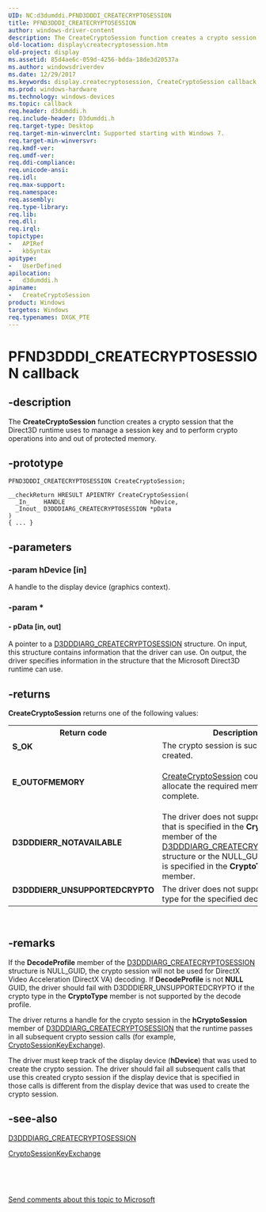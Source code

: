 ```yaml
---
UID: NC:d3dumddi.PFND3DDDI_CREATECRYPTOSESSION
title: PFND3DDDI_CREATECRYPTOSESSION
author: windows-driver-content
description: The CreateCryptoSession function creates a crypto session that the Direct3D runtime uses to manage a session key and to perform crypto operations into and out of protected memory.
old-location: display\createcryptosession.htm
old-project: display
ms.assetid: 85d4ae6c-059d-4256-bdda-18de3d20537a
ms.author: windowsdriverdev
ms.date: 12/29/2017
ms.keywords: display.createcryptosession, CreateCryptoSession callback function [Display Devices], CreateCryptoSession, PFND3DDDI_CREATECRYPTOSESSION, PFND3DDDI_CREATECRYPTOSESSION, d3dumddi/CreateCryptoSession, UserModeDisplayDriver_Functions_057e3836-924b-4f64-84fb-53464e71d716.xml
ms.prod: windows-hardware
ms.technology: windows-devices
ms.topic: callback
req.header: d3dumddi.h
req.include-header: D3dumddi.h
req.target-type: Desktop
req.target-min-winverclnt: Supported starting with Windows 7.
req.target-min-winversvr: 
req.kmdf-ver: 
req.umdf-ver: 
req.ddi-compliance: 
req.unicode-ansi: 
req.idl: 
req.max-support: 
req.namespace: 
req.assembly: 
req.type-library: 
req.lib: 
req.dll: 
req.irql: 
topictype: 
-	APIRef
-	kbSyntax
apitype: 
-	UserDefined
apilocation: 
-	d3dumddi.h
apiname: 
-	CreateCryptoSession
product: Windows
targetos: Windows
req.typenames: DXGK_PTE
---
```


# PFND3DDDI_CREATECRYPTOSESSION callback


## -description


The <b>CreateCryptoSession</b> function creates a crypto session that the Direct3D runtime uses to manage a session key and to perform crypto operations into and out of protected memory. 


## -prototype


````
PFND3DDDI_CREATECRYPTOSESSION CreateCryptoSession;

__checkReturn HRESULT APIENTRY CreateCryptoSession(
  _In_    HANDLE                        hDevice,
  _Inout_ D3DDDIARG_CREATECRYPTOSESSION *pData
)
{ ... }
````


## -parameters




### -param hDevice [in]

 A handle to the display device (graphics context).


### -param *






#### - pData [in, out]

 A pointer to a <a href="..\d3dumddi\ns-d3dumddi-_d3dddiarg_createcryptosession.md">D3DDDIARG_CREATECRYPTOSESSION</a> structure. On input, this structure contains information that the driver can use. On output, the driver specifies information in the structure that the Microsoft Direct3D runtime can use. 


## -returns


<b>CreateCryptoSession</b> returns one of the following values:
<table>
<tr>
<th>Return code</th>
<th>Description</th>
</tr>
<tr>
<td width="40%">
<dl>
<dt><b>S_OK</b></dt>
</dl>
</td>
<td width="60%">
The crypto session is successfully created. 

</td>
</tr>
<tr>
<td width="40%">
<dl>
<dt><b>E_OUTOFMEMORY</b></dt>
</dl>
</td>
<td width="60%">

<a href="..\d3dumddi\nc-d3dumddi-pfnd3dddi_createcryptosession.md">CreateCryptoSession</a> could not allocate the required memory for it to complete.

</td>
</tr>
<tr>
<td width="40%">
<dl>
<dt><b>D3DDDIERR_NOTAVAILABLE</b></dt>
</dl>
</td>
<td width="60%">
The driver does not support the GUID that is specified in the <b>CryptoType</b> member of the <a href="..\d3dumddi\ns-d3dumddi-_d3dddiarg_createcryptosession.md">D3DDDIARG_CREATECRYPTOSESSION</a> structure or the NULL_GUID (all zeros) is specified in the <b>CryptoType</b> member. 

</td>
</tr>
<tr>
<td width="40%">
<dl>
<dt><b>D3DDDIERR_UNSUPPORTEDCRYPTO</b></dt>
</dl>
</td>
<td width="60%">
The driver does not support the crypto type for the specified decode type. 

</td>
</tr>
</table> 



## -remarks


If the <b>DecodeProfile</b> member of the <a href="..\d3dumddi\ns-d3dumddi-_d3dddiarg_createcryptosession.md">D3DDDIARG_CREATECRYPTOSESSION</a> structure is NULL_GUID, the crypto session will not be used for DirectX Video Acceleration (DirectX VA) decoding. If <b>DecodeProfile</b> is not <b>NULL</b> GUID, the driver should fail with D3DDDIERR_UNSUPPORTEDCRYPTO if the crypto type in the <b>CryptoType</b> member is not supported by the decode profile. 

The driver returns a handle for the crypto session in the <b>hCryptoSession</b> member of <a href="..\d3dumddi\ns-d3dumddi-_d3dddiarg_createcryptosession.md">D3DDDIARG_CREATECRYPTOSESSION</a> that the runtime passes in all subsequent crypto session calls (for example, <a href="..\d3dumddi\nc-d3dumddi-pfnd3dddi_cryptosessionkeyexchange.md">CryptoSessionKeyExchange</a>). 

The driver must keep track of the display device (<b>hDevice</b>) that was used to create the crypto session. The driver should fail all subsequent calls that use this created crypto session if the display device that is specified in those calls is different from the display device that was used to create the crypto session.



## -see-also

<a href="..\d3dumddi\ns-d3dumddi-_d3dddiarg_createcryptosession.md">D3DDDIARG_CREATECRYPTOSESSION</a>

<a href="..\d3dumddi\nc-d3dumddi-pfnd3dddi_cryptosessionkeyexchange.md">CryptoSessionKeyExchange</a>

 

 

<a href="mailto:wsddocfb@microsoft.com?subject=Documentation%20feedback [display\display]:%20PFND3DDDI_CREATECRYPTOSESSION callback function%20 RELEASE:%20(12/29/2017)&amp;body=%0A%0APRIVACY STATEMENT%0A%0AWe use your feedback to improve the documentation. We don't use your email address for any other purpose, and we'll remove your email address from our system after the issue that you're reporting is fixed. While we're working to fix this issue, we might send you an email message to ask for more info. Later, we might also send you an email message to let you know that we've addressed your feedback.%0A%0AFor more info about Microsoft's privacy policy, see http://privacy.microsoft.com/en-us/default.aspx." title="Send comments about this topic to Microsoft">Send comments about this topic to Microsoft</a>

